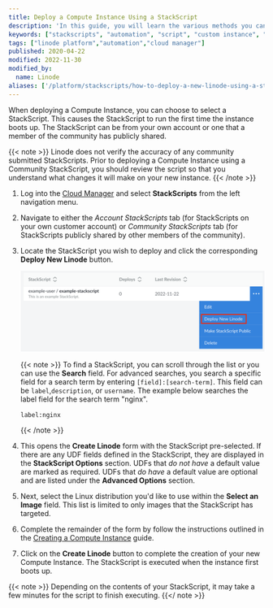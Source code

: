 ```yaml
---
title: Deploy a Compute Instance Using a StackScript
description: 'In this guide, you will learn the various methods you can use in conjunction with the Cloud Manager to deploy a new Linode with a StackScript.'
keywords: ["stackscripts", "automation", "script", "custom instance", "deployment"]
tags: ["linode platform","automation","cloud manager"]
published: 2020-04-22
modified: 2022-11-30
modified_by:
  name: Linode
aliases: ['/platform/stackscripts/how-to-deploy-a-new-linode-using-a-stackscript/','/guides/how-to-deploy-a-new-linode-using-a-stackscript/']
---
```


When deploying a Compute Instance, you can choose to select a StackScript. This causes the StackScript to run the first time the instance boots up. The StackScript can be from your own account or one that a member of the community has publicly shared.

{{< note >}}
Linode does not verify the accuracy of any community submitted StackScripts. Prior to deploying a Compute Instance using a Community StackScript, you should review the script so that you understand what changes it will make on your new instance.
{{< /note >}}

1. Log into the [Cloud Manager](https://cloud.linode.com/) and select **StackScripts** from the left navigation menu.

1. Navigate to either the *Account StackScripts* tab (for StackScripts on your own customer account) or *Community StackScripts* tab (for StackScripts publicly shared by other members of the community).

1. Locate the StackScript you wish to deploy and click the corresponding **Deploy New Linode** button.

    ![Screenshot of the more options ellipsis menu for a StackScript](stackscript-deploy-button.png)

    {{< note >}}
    To find a StackScript, you can scroll through the list or you can use the **Search** field. For advanced searches, you search a specific field for a search term by entering `[field]:[search-term]`. This field can be `label`,`description`, or `username`. The example below searches the label field for the search term "nginx".

    ```command
    label:nginx
    ```
    {{< /note >}}

1. This opens the **Create Linode** form with the StackScript pre-selected. If there are any UDF fields defined in the StackScript, they are displayed in the **StackScript Options** section. UDFs that *do not have* a default value are marked as required. UDFs that *do have* a default value are optional and are listed under the **Advanced Options** section.

1. Next, select the Linux distribution you'd like to use within the **Select an Image** field. This list is limited to only images that the StackScript has targeted.

1. Complete the remainder of the form by follow the instructions outlined in the [Creating a Compute Instance](/docs/guides/creating-a-compute-instance/) guide.

1. Click on the **Create Linode** button to complete the creation of your new Compute Instance. The StackScript is executed when the instance first boots up.

{{< note >}}
Depending on the contents of your StackScript, it may take a few minutes for the script to finish executing.
{{</ note >}}
